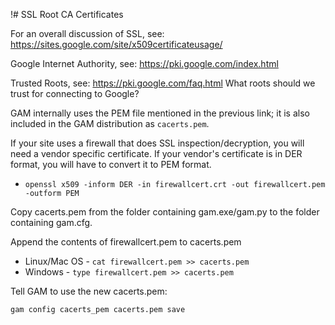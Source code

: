 !# SSL Root CA Certificates

For an overall discussion of SSL, see: https://sites.google.com/site/x509certificateusage/

Google Internet Authority, see: https://pki.google.com/index.html

Trusted Roots, see: https://pki.google.com/faq.html What roots should we trust for connecting to Google?

GAM internally uses the PEM file mentioned in the previous link; it is also included in the GAM distribution
as `cacerts.pem`.

If your site uses a firewall that does SSL inspection/decryption, you will need a vendor specific certificate.
If your vendor's certificate is in DER format, you will have to convert it to PEM format.
* `openssl x509 -inform DER -in firewallcert.crt -out firewallcert.pem -outform PEM`

Copy cacerts.pem from the folder containing gam.exe/gam.py to the folder containing gam.cfg.

Append the contents of firewallcert.pem to cacerts.pem
* Linux/Mac OS - `cat firewallcert.pem >> cacerts.pem`
* Windows - `type firewallcert.pem >> cacerts.pem`

Tell GAM to use the new cacerts.pem:
```
gam config cacerts_pem cacerts.pem save
```

